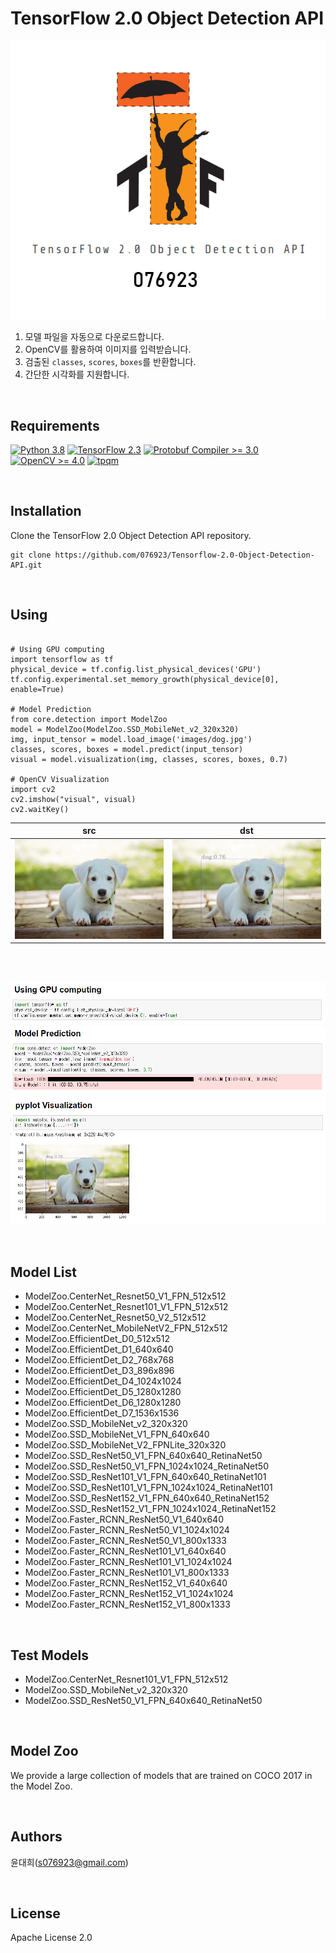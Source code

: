 # TensorFlow 2.0 Object Detection API

![logo](images/logo.png) 

1. 모델 파일을 자동으로 다운로드합니다.
2. OpenCV를 활용하여 이미지를 입력받습니다.
3. 검출된 `classes`, `scores`, `boxes`를 반환합니다.
4. 간단한 시각화를 지원합니다.

<br>

## Requirements

[![Python 3.8](https://img.shields.io/badge/Python-3.8-3776AB)](https://www.python.org/downloads/release/python-380/)
[![TensorFlow 2.3](https://img.shields.io/badge/TensorFlow-2.3-FF6F00?logo=tensorflow)](https://github.com/tensorflow/tensorflow/releases/tag/v2.3.0)
[![Protobuf Compiler >= 3.0](https://img.shields.io/badge/ProtoBuf%20Compiler-%3E3.0-brightgreen)](https://grpc.io/docs/protoc-installation/#install-using-a-package-manager)
[![OpenCV >= 4.0](https://img.shields.io/badge/OpenCV-%3E4.0-FF6F00?logo=opencv)](https://github.com/tensorflow/tensorflow/releases/tag/v2.2.0)
[![tpqm](https://img.shields.io/badge/tpqm-4.59.0-brightgreen)](https://grpc.io/docs/protoc-installation/#install-using-a-package-manager)

<br>

## Installation

Clone the TensorFlow 2.0 Object Detection API repository.

    git clone https://github.com/076923/Tensorflow-2.0-Object-Detection-API.git

<br>

## Using

```python3

# Using GPU computing
import tensorflow as tf
physical_device = tf.config.list_physical_devices('GPU')
tf.config.experimental.set_memory_growth(physical_device[0], enable=True)

# Model Prediction
from core.detection import ModelZoo
model = ModelZoo(ModelZoo.SSD_MobileNet_v2_320x320)
img, input_tensor = model.load_image('images/dog.jpg')
classes, scores, boxes = model.predict(input_tensor)
visual = model.visualization(img, classes, scores, boxes, 0.7)

# OpenCV Visualization
import cv2
cv2.imshow("visual", visual)
cv2.waitKey()

```

| src | dst |
|:---:|:---:|
| ![src](images/dog.jpg) | ![dst](images/visual.png) |

<br>
<br>

![gpu](images/Using-GPU-computing.png)
![prediction](images/Model-Prediction.png)
![visualization](images/Visualization.png)

<br>

## Model List

- ModelZoo.CenterNet_Resnet50_V1_FPN_512x512
- ModelZoo.CenterNet_Resnet101_V1_FPN_512x512
- ModelZoo.CenterNet_Resnet50_V2_512x512
- ModelZoo.CenterNet_MobileNetV2_FPN_512x512
- ModelZoo.EfficientDet_D0_512x512
- ModelZoo.EfficientDet_D1_640x640
- ModelZoo.EfficientDet_D2_768x768
- ModelZoo.EfficientDet_D3_896x896
- ModelZoo.EfficientDet_D4_1024x1024
- ModelZoo.EfficientDet_D5_1280x1280
- ModelZoo.EfficientDet_D6_1280x1280
- ModelZoo.EfficientDet_D7_1536x1536
- ModelZoo.SSD_MobileNet_v2_320x320
- ModelZoo.SSD_MobileNet_V1_FPN_640x640
- ModelZoo.SSD_MobileNet_V2_FPNLite_320x320
- ModelZoo.SSD_ResNet50_V1_FPN_640x640_RetinaNet50
- ModelZoo.SSD_ResNet50_V1_FPN_1024x1024_RetinaNet50	
- ModelZoo.SSD_ResNet101_V1_FPN_640x640_RetinaNet101
- ModelZoo.SSD_ResNet101_V1_FPN_1024x1024_RetinaNet101
- ModelZoo.SSD_ResNet152_V1_FPN_640x640_RetinaNet152	
- ModelZoo.SSD_ResNet152_V1_FPN_1024x1024_RetinaNet152	
- ModelZoo.Faster_RCNN_ResNet50_V1_640x640
- ModelZoo.Faster_RCNN_ResNet50_V1_1024x1024
- ModelZoo.Faster_RCNN_ResNet50_V1_800x1333
- ModelZoo.Faster_RCNN_ResNet101_V1_640x640
- ModelZoo.Faster_RCNN_ResNet101_V1_1024x1024
- ModelZoo.Faster_RCNN_ResNet101_V1_800x1333
- ModelZoo.Faster_RCNN_ResNet152_V1_640x640
- ModelZoo.Faster_RCNN_ResNet152_V1_1024x1024
- ModelZoo.Faster_RCNN_ResNet152_V1_800x1333

<br>

## Test Models

- ModelZoo.CenterNet_Resnet101_V1_FPN_512x512
- ModelZoo.SSD_MobileNet_v2_320x320
- ModelZoo.SSD_ResNet50_V1_FPN_640x640_RetinaNet50

<br>

## Model Zoo

We provide a large collection of models that are trained on COCO 2017 in the Model Zoo.

<br>

## Authors

윤대희(s076923@gmail.com)

<br>

## License

Apache License 2.0